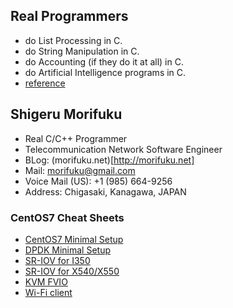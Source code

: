 ## Real Programmers
* do List Processing in C.
* do String Manipulation in C.
* do Accounting (if they do it at all) in C.
* do Artificial Intelligence programs in C.
* [reference](https://web.mit.edu/humor/Computers/real.programmers)

## Shigeru Morifuku
* Real C/C++ Programmer
* Telecommunication Network Software Engineer
* BLog: (morifuku.net)[http://morifuku.net]
* Mail: morifuku@gmail.com
* Voice Mail (US): +1 (985) 664-9256‬
* Address: Chigasaki, Kanagawa, JAPAN


### CentOS7 Cheat Sheets
* [CentOS7 Minimal Setup](centos7/initial.html)
* [DPDK Minimal Setup](centos7/dpdk.html)
* [SR-IOV for I350](i350.html)
* [SR-IOV for X540/X550](x550.html)
* [KVM FVIO](fvio.html)
* [Wi-Fi client](wifi-c.html)
